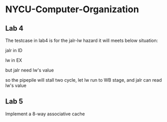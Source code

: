 # NYCU-Computer-Organization

## Lab 4
The testcase in lab4 is for the jalr-lw hazard
it will meets below situation:


jalr in ID

lw in EX


but jalr need lw's value

so the pipepile will stall two cycle, let lw run to WB stage, and jalr can read lw's value

## Lab 5
Implement a 8-way associative cache
